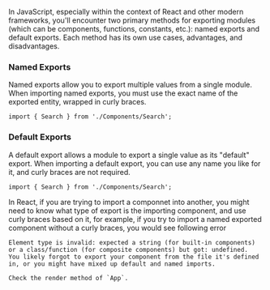 
In JavaScript, especially within the context of React and other modern frameworks, you'll encounter two primary methods for exporting modules (which can be components, functions, constants, etc.): named exports and default exports. Each method has its own use cases, advantages, and disadvantages.

### Named Exports
Named exports allow you to export multiple values from a single module. When importing named exports, you must use the exact name of the exported entity, wrapped in curly braces.

```import { Search } from './Components/Search';```

### Default Exports
A default export allows a module to export a single value as its "default" export. When importing a default export, you can use any name you like for it, and curly braces are not required.

```import { Search } from './Components/Search'; ```

In React, if you are trying to import a componnet into another, you might need to know what type of export is the importing component, and use curly braces based on it, for example, if you try to
import a named exported component without a curly braces, you would see following error

```
Element type is invalid: expected a string (for built-in components) or a class/function (for composite components) but got: undefined.
You likely forgot to export your component from the file it's defined in, or you might have mixed up default and named imports.

Check the render method of `App`.
```
